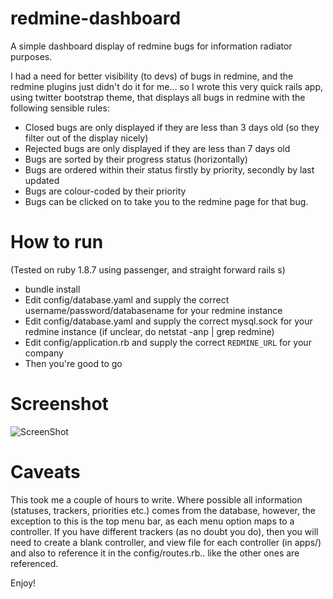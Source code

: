 redmine-dashboard
=================

A simple dashboard display of redmine bugs for information radiator purposes.

I had a need for better visibility (to devs) of bugs in redmine, and the redmine plugins just didn't do it for me... so I wrote this very quick rails app, using twitter bootstrap theme, that displays all bugs in redmine with the following sensible rules:

* Closed bugs are only displayed if they are less than 3 days old (so they filter out of the display nicely)
* Rejected bugs are only displayed if they are less than 7 days old
* Bugs are sorted by their progress status (horizontally)
* Bugs are ordered within their status firstly by priority, secondly by last updated
* Bugs are colour-coded by their priority
* Bugs can be clicked on to take you to the redmine page for that bug.

How to run
==========

(Tested on ruby 1.8.7 using passenger, and straight forward rails s)

* bundle install
* Edit config/database.yaml and supply the correct username/password/databasename for your redmine instance
* Edit config/database.yaml and supply the correct mysql.sock for your redmine instance (if unclear, do netstat -anp | grep redmine)
* Edit config/application.rb and supply the correct ```REDMINE_URL``` for your company
* Then you're good to go

Screenshot
==========

![ScreenShot](https://raw.github.com/gtmtechltd/redmine-dashboard/master/doc/screenshot.png)

Caveats
=======

This took me a couple of hours to write. Where possible all information (statuses, trackers, priorities etc.) comes from the database, however, the exception to this is the top menu bar, as each menu option maps to a controller. If you have different trackers (as no doubt you do), then you will need to create a blank controller, and view file for each controller (in apps/) and also to reference it in the config/routes.rb.. like the other ones are referenced. 

Enjoy!

